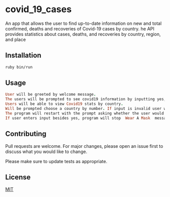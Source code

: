 # covid_19_cases
An app that allows the user to find up-to-date information on new and total confirmed, deaths and recoveries of Covid-19 cases by country.
he API provides statistics about cases, deaths, and recoveries by country, region, and place
## Installation

```bash
ruby bin/run
```
## Usage

```ruby
User will be greeted by welcome message.
The users will be prompted to see covid19 information by inputting yes, anything besides yes will stop the program.
Users will be able to view Covid19 stats by country.
Will be prompted choose a country by number. If input is invalid user will be asked to input valid info.
The program will restart with the prompt asking whether the user would like to continue with the app.
If user enters input besides yes, program will stop  Wear A Mask  message will be farewell message.


```

## Contributing
Pull requests are welcome. For major changes, please open an issue first to discuss what you would like to change.

Please make sure to update tests as appropriate.

## License
[MIT](https://choosealicense.com/licenses/mit/)
